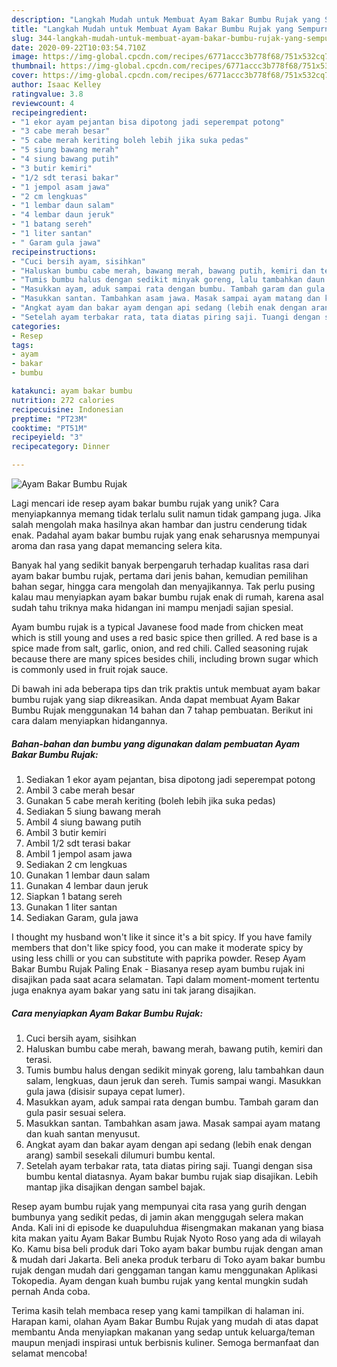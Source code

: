 ```yaml
---
description: "Langkah Mudah untuk Membuat Ayam Bakar Bumbu Rujak yang Sempurna"
title: "Langkah Mudah untuk Membuat Ayam Bakar Bumbu Rujak yang Sempurna"
slug: 344-langkah-mudah-untuk-membuat-ayam-bakar-bumbu-rujak-yang-sempurna
date: 2020-09-22T10:03:54.710Z
image: https://img-global.cpcdn.com/recipes/6771accc3b778f68/751x532cq70/ayam-bakar-bumbu-rujak-foto-resep-utama.jpg
thumbnail: https://img-global.cpcdn.com/recipes/6771accc3b778f68/751x532cq70/ayam-bakar-bumbu-rujak-foto-resep-utama.jpg
cover: https://img-global.cpcdn.com/recipes/6771accc3b778f68/751x532cq70/ayam-bakar-bumbu-rujak-foto-resep-utama.jpg
author: Isaac Kelley
ratingvalue: 3.8
reviewcount: 4
recipeingredient:
- "1 ekor ayam pejantan bisa dipotong jadi seperempat potong"
- "3 cabe merah besar"
- "5 cabe merah keriting boleh lebih jika suka pedas"
- "5 siung bawang merah"
- "4 siung bawang putih"
- "3 butir kemiri"
- "1/2 sdt terasi bakar"
- "1 jempol asam jawa"
- "2 cm lengkuas"
- "1 lembar daun salam"
- "4 lembar daun jeruk"
- "1 batang sereh"
- "1 liter santan"
- " Garam gula jawa"
recipeinstructions:
- "Cuci bersih ayam, sisihkan"
- "Haluskan bumbu cabe merah, bawang merah, bawang putih, kemiri dan terasi."
- "Tumis bumbu halus dengan sedikit minyak goreng, lalu tambahkan daun salam, lengkuas, daun jeruk dan sereh. Tumis sampai wangi. Masukkan gula jawa (disisir supaya cepat lumer)."
- "Masukkan ayam, aduk sampai rata dengan bumbu. Tambah garam dan gula pasir sesuai selera."
- "Masukkan santan. Tambahkan asam jawa. Masak sampai ayam matang dan kuah santan menyusut."
- "Angkat ayam dan bakar ayam dengan api sedang (lebih enak dengan arang) sambil sesekali dilumuri bumbu kental."
- "Setelah ayam terbakar rata, tata diatas piring saji. Tuangi dengan sisa bumbu kental diatasnya. Ayam bakar bumbu rujak siap disajikan. Lebih mantap jika disajikan dengan sambel bajak."
categories:
- Resep
tags:
- ayam
- bakar
- bumbu

katakunci: ayam bakar bumbu 
nutrition: 272 calories
recipecuisine: Indonesian
preptime: "PT23M"
cooktime: "PT51M"
recipeyield: "3"
recipecategory: Dinner

---
```



![Ayam Bakar Bumbu Rujak](https://img-global.cpcdn.com/recipes/6771accc3b778f68/751x532cq70/ayam-bakar-bumbu-rujak-foto-resep-utama.jpg)

Lagi mencari ide resep ayam bakar bumbu rujak yang unik? Cara menyiapkannya memang tidak terlalu sulit namun tidak gampang juga. Jika salah mengolah maka hasilnya akan hambar dan justru cenderung tidak enak. Padahal ayam bakar bumbu rujak yang enak seharusnya mempunyai aroma dan rasa yang dapat memancing selera kita.

Banyak hal yang sedikit banyak berpengaruh terhadap kualitas rasa dari ayam bakar bumbu rujak, pertama dari jenis bahan, kemudian pemilihan bahan segar, hingga cara mengolah dan menyajikannya. Tak perlu pusing kalau mau menyiapkan ayam bakar bumbu rujak enak di rumah, karena asal sudah tahu triknya maka hidangan ini mampu menjadi sajian spesial.

Ayam bumbu rujak is a typical Javanese food made from chicken meat which is still young and uses a red basic spice then grilled. A red base is a spice made from salt, garlic, onion, and red chili. Called seasoning rujak because there are many spices besides chili, including brown sugar which is commonly used in fruit rojak sauce.


Di bawah ini ada beberapa tips dan trik praktis untuk membuat ayam bakar bumbu rujak yang siap dikreasikan. Anda dapat membuat Ayam Bakar Bumbu Rujak menggunakan 14 bahan dan 7 tahap pembuatan. Berikut ini cara dalam menyiapkan hidangannya.

<!--inarticleads1-->

##### Bahan-bahan dan bumbu yang digunakan dalam pembuatan Ayam Bakar Bumbu Rujak:

1. Sediakan 1 ekor ayam pejantan, bisa dipotong jadi seperempat potong
1. Ambil 3 cabe merah besar
1. Gunakan 5 cabe merah keriting (boleh lebih jika suka pedas)
1. Sediakan 5 siung bawang merah
1. Ambil 4 siung bawang putih
1. Ambil 3 butir kemiri
1. Ambil 1/2 sdt terasi bakar
1. Ambil 1 jempol asam jawa
1. Sediakan 2 cm lengkuas
1. Gunakan 1 lembar daun salam
1. Gunakan 4 lembar daun jeruk
1. Siapkan 1 batang sereh
1. Gunakan 1 liter santan
1. Sediakan  Garam, gula jawa


I thought my husband won&#39;t like it since it&#39;s a bit spicy. If you have family members that don&#39;t like spicy food, you can make it moderate spicy by using less chilli or you can substitute with paprika powder. Resep Ayam Bakar Bumbu Rujak Paling Enak - Biasanya resep ayam bumbu rujak ini disajikan pada saat acara selamatan. Tapi dalam moment-moment tertentu juga enaknya ayam bakar yang satu ini tak jarang disajikan. 

<!--inarticleads2-->

##### Cara menyiapkan Ayam Bakar Bumbu Rujak:

1. Cuci bersih ayam, sisihkan
1. Haluskan bumbu cabe merah, bawang merah, bawang putih, kemiri dan terasi.
1. Tumis bumbu halus dengan sedikit minyak goreng, lalu tambahkan daun salam, lengkuas, daun jeruk dan sereh. Tumis sampai wangi. Masukkan gula jawa (disisir supaya cepat lumer).
1. Masukkan ayam, aduk sampai rata dengan bumbu. Tambah garam dan gula pasir sesuai selera.
1. Masukkan santan. Tambahkan asam jawa. Masak sampai ayam matang dan kuah santan menyusut.
1. Angkat ayam dan bakar ayam dengan api sedang (lebih enak dengan arang) sambil sesekali dilumuri bumbu kental.
1. Setelah ayam terbakar rata, tata diatas piring saji. Tuangi dengan sisa bumbu kental diatasnya. Ayam bakar bumbu rujak siap disajikan. Lebih mantap jika disajikan dengan sambel bajak.


Resep ayam bumbu rujak yang mempunyai cita rasa yang gurih dengan bumbunya yang sedikit pedas, di jamin akan menggugah selera makan Anda. Kali ini di episode ke duapuluhdua #isengmakan makanan yang biasa kita makan yaitu Ayam Bakar Bumbu Rujak Nyoto Roso yang ada di wilayah Ko. Kamu bisa beli produk dari Toko ayam bakar bumbu rujak dengan aman &amp; mudah dari Jakarta. Beli aneka produk terbaru di Toko ayam bakar bumbu rujak dengan mudah dari genggaman tangan kamu menggunakan Aplikasi Tokopedia. Ayam dengan kuah bumbu rujak yang kental mungkin sudah pernah Anda coba. 

Terima kasih telah membaca resep yang kami tampilkan di halaman ini. Harapan kami, olahan Ayam Bakar Bumbu Rujak yang mudah di atas dapat membantu Anda menyiapkan makanan yang sedap untuk keluarga/teman maupun menjadi inspirasi untuk berbisnis kuliner. Semoga bermanfaat dan selamat mencoba!
